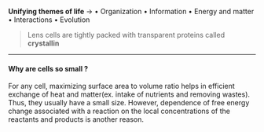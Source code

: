 **Unifying themes of life** ->
•   Organization
•   Information
•   Energy and matter
•   Interactions
•   Evolution

> Lens cells are tightly packed with transparent proteins called **crystallin**

---
#### Why are cells so small ?
For any cell, maximizing surface area to volume ratio helps in efficient exchange of heat and matter(ex. intake of nutrients and removing wastes).
Thus, they usually have a small size.
However, dependence of free energy change associated with a reaction on the local concentrations of the reactants and products is another reason.


